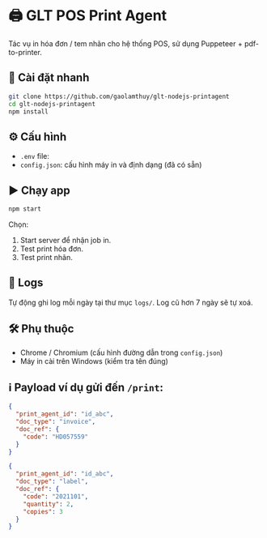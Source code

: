 # 🖨️ GLT POS Print Agent

Tác vụ in hóa đơn / tem nhãn cho hệ thống POS, sử dụng Puppeteer + pdf-to-printer.

## 🚀 Cài đặt nhanh

```bash
git clone https://github.com/gaolamthuy/glt-nodejs-printagent
cd glt-nodejs-printagent
npm install
```

## ⚙️ Cấu hình

- `.env` file:
- `config.json`: cấu hình máy in và định dạng (đã có sẵn)

## ▶️ Chạy app

```bash
npm start
```

Chọn:

1. Start server để nhận job in.
2. Test print hóa đơn.
3. Test print nhãn.

## 📂 Logs

Tự động ghi log mỗi ngày tại thư mục `logs/`. Log cũ hơn 7 ngày sẽ tự xoá.

## 🛠️ Phụ thuộc

- Chrome / Chromium (cấu hình đường dẫn trong `config.json`)
- Máy in cài trên Windows (kiểm tra tên đúng)

## ℹ️ Payload ví dụ gửi đến `/print`:

```json
{
  "print_agent_id": "id_abc",
  "doc_type": "invoice",
  "doc_ref": {
    "code": "HD057559"
  }
}
```

```json
{
  "print_agent_id": "id_abc",
  "doc_type": "label",
  "doc_ref": {
    "code": "2021101",
    "quantity": 2,
    "copies": 3
  }
}
```
